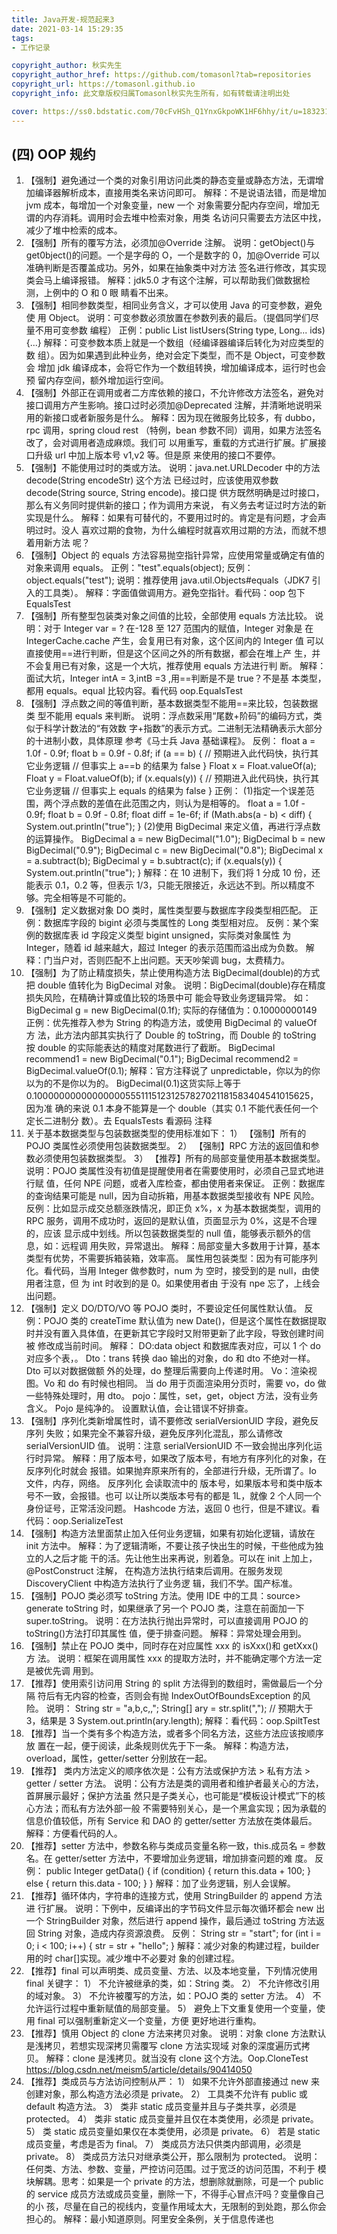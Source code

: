 ```yaml
---
title: Java开发-规范起来3
date: 2021-03-14 15:29:35
tags:
- 工作记录

copyright_author: 秋实先生
copyright_author_href: https://github.com/tomasonl?tab=repositories
copyright_url: https://tomasonl.github.io
copyright_info: 此文章版权归属Tomasonl秋实先生所有，如有转载请注明出处

cover: https://ss0.bdstatic.com/70cFvHSh_Q1YnxGkpoWK1HF6hhy/it/u=1832317564,3433131942&fm=26&gp=0.jpg
---
```

## (四) OOP 规约
1. 【强制】避免通过一个类的对象引用访问此类的静态变量或静态方法，无谓增
加编译器解析成本，直接用类名来访问即可。
解释：不是说语法错，而是增加 jvm 成本，每增加一个对象变量，new 一个
对象需要分配内存空间，增加无谓的内存消耗。调用时会去堆中检索对象，用类
名访问只需要去方法区中找，减少了堆中检索的成本。
2. 【强制】所有的覆写方法，必须加@Override 注解。
说明：getObject()与 get0bject()的问题。一个是字母的 O，一个是数字的
0，加@Override 可以准确判断是否覆盖成功。另外，如果在抽象类中对方法
签名进行修改，其实现类会马上编译报错。
解释：jdk5.0 才有这个注解，可以帮助我们做数据检测，上例中的 O 和 0 眼
睛看不出来。
3. 【强制】相同参数类型，相同业务含义，才可以使用 Java 的可变参数，避免使
用 Object。
说明：可变参数必须放置在参数列表的最后。（提倡同学们尽量不用可变参数
编程）
正例：public List<User> listUsers(String type, Long... ids) {...}
解释：可变参数本质上就是一个数组（经编译器编译后转化为对应类型的数
组）。因为如果遇到此种业务，绝对会定下类型，而不是 Object，可变参数会
增加 jdk 编译成本，会将它作为一个数组转换，增加编译成本，运行时也会预
留内存空间，额外增加运行空间。
4. 【强制】外部正在调用或者二方库依赖的接口，不允许修改方法签名，避免对
接口调用方产生影响。接口过时必须加@Deprecated 注解，并清晰地说明采
用的新接口或者新服务是什么。
解释：因为现在微服务比较多，有 dubbo，rpc 调用，spring cloud rest
（特例，bean 参数不同）调用，如果方法签名改了，会对调用者造成麻烦。我们可
以用重写，重载的方式进行扩展。扩展接口升级 url 中加上版本号 v1,v2 等。但是原
来使用的接口不要停。
5. 【强制】不能使用过时的类或方法。
说明：java.net.URLDecoder 中的方法 decode(String encodeStr) 这个方法
已经过时，应该使用双参数 decode(String source, String encode)。接口提
供方既然明确是过时接口，那么有义务同时提供新的接口；作为调用方来说，
有义务去考证过时方法的新实现是什么。
解释：如果有可替代的，不要用过时的。肯定是有问题，才会声明过时。没人
喜欢过期的食物，为什么编程时就喜欢用过期的方法，而就不想着用新方法
呢？
6. 【强制】Object 的 equals 方法容易抛空指针异常，应使用常量或确定有值的
对象来调用 equals。
正例："test".equals(object);
反例：object.equals("test");
说明：推荐使用 java.util.Objects#equals（JDK7 引入的工具类）。
解释：字面值做调用方。避免空指针。看代码：oop 包下 EqualsTest
7. 【强制】所有整型包装类对象之间值的比较，全部使用 equals 方法比较。
说明：对于 Integer var = ? 在-128 至 127 范围内的赋值，Integer 对象是
在 IntegerCache.cache 产生，会复用已有对象，这个区间内的 Integer 值
可以直接使用==进行判断，但是这个区间之外的所有数据，都会在堆上产
生，并不会复用已有对象，这是一个大坑，推荐使用 equals 方法进行判
断。
解释：面试大坑，Integer intA = 3,intB =3 ,用==判断是不是 true？不是基
本类型，都用 equals。equal 比较内容。看代码 oop.EqualsTest
8. 【强制】浮点数之间的等值判断，基本数据类型不能用==来比较，包装数据类
型不能用 equals 来判断。
说明：浮点数采用“尾数+阶码”的编码方式，类似于科学计数法的“有效数
字+指数”的表示方式。二进制无法精确表示大部分的十进制小数，具体原理
参考《马士兵 Java 基础课程》。
反例：
float a = 1.0f - 0.9f;
float b = 0.9f - 0.8f;
if (a == b) {
// 预期进入此代码快，执行其它业务逻辑
// 但事实上 a==b 的结果为 false
}
Float x = Float.valueOf(a);
Float y = Float.valueOf(b);
if (x.equals(y)) {
// 预期进入此代码快，执行其它业务逻辑
// 但事实上 equals 的结果为 false
}
正例：
(1)指定一个误差范围，两个浮点数的差值在此范围之内，则认为是相等的。
float a = 1.0f - 0.9f;
float b = 0.9f - 0.8f;
float diff = 1e-6f;
if (Math.abs(a - b) < diff) {
System.out.println("true");
}
(2)使用 BigDecimal 来定义值，再进行浮点数的运算操作。
BigDecimal a = new BigDecimal("1.0");
BigDecimal b = new BigDecimal("0.9");
BigDecimal c = new BigDecimal("0.8");
BigDecimal x = a.subtract(b);
BigDecimal y = b.subtract(c);
if (x.equals(y)) {
System.out.println("true");
}
解释：在 10 进制下，我们将 1 分成 10 份，还能表示 0.1，0.2 等，但表示
1/3，只能无限接近，永远达不到。所以精度不够。完全相等是不可能的。
9. 【强制】定义数据对象 DO 类时，属性类型要与数据库字段类型相匹配。
正例：数据库字段的 bigint 必须与类属性的 Long 类型相对应。
反例：某个案例的数据库表 id 字段定义类型 bigint unsigned，实际类对象属性
为 Integer，随着 id 越来越大，超过 Integer 的表示范围而溢出成为负数。
解释：门当户对，否则匹配不上出问题。天天吵架调 bug，太费精力。
10. 【强制】为了防止精度损失，禁止使用构造方法 BigDecimal(double)的方式把
double 值转化为 BigDecimal 对象。
说明：BigDecimal(double)存在精度损失风险，在精确计算或值比较的场景中可
能会导致业务逻辑异常。
如：BigDecimal g = new BigDecimal(0.1f); 实际的存储值为：0.10000000149
正例：优先推荐入参为 String 的构造方法，或使用 BigDecimal 的 valueOf 方
法，此方法内部其实执行了 Double 的 toString，而 Double 的 toString 按
double 的实际能表达的精度对尾数进行了截断。
BigDecimal recommend1 = new BigDecimal("0.1");
BigDecimal recommend2 = BigDecimal.valueOf(0.1);
解释：官方注释说了 unpredictable，你以为的你以为的不是你以为的。
BigDecimal(0.1)这货实际上等于
0.1000000000000000055511151231257827021181583404541015625，因为准
确的来说 0.1 本身不能算是一个 double（其实 0.1 不能代表任何一个定长二进制分
数）。去 EqualsTests 看源码 注释
11. 关于基本数据类型与包装数据类型的使用标准如下：
1） 【强制】所有的 POJO 类属性必须使用包装数据类型。
2） 【强制】RPC 方法的返回值和参数必须使用包装数据类型。
3） 【推荐】所有的局部变量使用基本数据类型。
说明：POJO 类属性没有初值是提醒使用者在需要使用时，必须自己显式地进行赋
值，任何 NPE 问题，或者入库检查，都由使用者来保证。
正例：数据库的查询结果可能是 null，因为自动拆箱，用基本数据类型接收有
NPE 风险。
反例：比如显示成交总额涨跌情况，即正负 x%，x 为基本数据类型，调用的 RPC
服务，调用不成功时，返回的是默认值，页面显示为 0%，这是不合理的，应该
显示成中划线。所以包装数据类型的 null 值，能够表示额外的信息，如：远程调
用失败，异常退出。
解释：局部变量大多数用于计算，基本类型有优势，不需要拆箱装箱，效率高。
属性用包装类型：因为有可能序列化。看代码，当用 Integer 做参数时，num 为
空时，接受到的是 null，由使用者注意，但 为 int 时收到的是 0。如果使用者由
于没有 npe 忘了，上线会出问题。
12. 【强制】定义 DO/DTO/VO 等 POJO 类时，不要设定任何属性默认值。
反例：POJO 类的 createTime 默认值为 new Date()，但是这个属性在数据提取
时并没有置入具体值，在更新其它字段时又附带更新了此字段，导致创建时间被
修改成当前时间。
解释：
DO:data object 和数据库表对应，可以 1 个 do 对应多个表，。
Dto：trans 转换 dao 输出的对象，do 和 dto 不绝对一样。Dto 可以对数据做额
外的处理，do 整理后需要向上传递时用。
Vo：渲染视图。Vo 和 do 有时候也相同。
当 do 用于页面渲染用分页时，需要 vo，do 做一些特殊处理时，用 dto。
pojo：属性，set，get，object 方法，没有业务含义。
Pojo 是纯净的。
设置默认值，会让错误不好排查。
13. 【强制】序列化类新增属性时，请不要修改 serialVersionUID 字段，避免反序列
失败；如果完全不兼容升级，避免反序列化混乱，那么请修改 serialVersionUID
值。
说明：注意 serialVersionUID 不一致会抛出序列化运行时异常。
解释：用了版本号，如果改了版本号，有地方有序列化的对象，在反序列化时就会
报错。如果抛弃原来所有的，全部进行升级，无所谓了。Io 文件，内存，网络。
反序列化 会读取流中的 版本号，如果版本号和类中版本号不一致，会报错。也可
以让所以类版本号有的都是 1L，就像 2 个人同一个身份证号，正常活没问题。
Hashcode 方法，返回 0 也行，但是不建议。看代码：oop.SerializeTest
14. 【强制】构造方法里面禁止加入任何业务逻辑，如果有初始化逻辑，请放在 init
方法中。
解释：为了逻辑清晰，不要让孩子快出生的时候，干些他成为独立的人之后才能
干的活。先让他生出来再说，别着急。可以在 init 上加上，@PostConstruct 注解，
在构造方法执行结束后调用。在服务发现 DiscoveryClient 中构造方法执行了业务逻
辑，我们不学。国产标准。
15. 【强制】POJO 类必须写 toString 方法。使用 IDE 中的工具：source>
generate toString 时，如果继承了另一个 POJO 类，注意在前面加一下
super.toString。
说明：在方法执行抛出异常时，可以直接调用 POJO 的 toString()方法打印其属性
值，便于排查问题。
解释：异常处理会用到。
16. 【强制】禁止在 POJO 类中，同时存在对应属性 xxx 的 isXxx()和 getXxx()方
法。
说明：框架在调用属性 xxx 的提取方法时，并不能确定哪个方法一定是被优先调
用到。
17. 【推荐】使用索引访问用 String 的 split 方法得到的数组时，需做最后一个分隔
符后有无内容的检查，否则会有抛 IndexOutOfBoundsException 的风险。
说明：
String str = "a,b,c,,";
String[] ary = str.split(",");
// 预期大于 3，结果是 3
System.out.println(ary.length);
解释：看代码：oop.SpiltTest
18. 【推荐】当一个类有多个构造方法，或者多个同名方法，这些方法应该按顺序放
置在一起，便于阅读，此条规则优先于下一条。
解释：构造方法，overload，属性，getter/setter 分别放在一起。
19. 【推荐】 类内方法定义的顺序依次是：公有方法或保护方法 > 私有方法 >
getter / setter 方法。
说明：公有方法是类的调用者和维护者最关心的方法，首屏展示最好；保护方法虽
然只是子类关心，也可能是“模板设计模式”下的核心方法；而私有方法外部一般
不需要特别关心，是一个黑盒实现；因为承载的信息价值较低，所有 Service 和
DAO 的 getter/setter 方法放在类体最后。
解释：方便看代码的人。
20. 【推荐】setter 方法中，参数名称与类成员变量名称一致，this.成员名 = 参数名。在 getter/setter 方法中，不要增加业务逻辑，增加排查问题的难
度。
反例：
public Integer getData() {
if (condition) {
return this.data + 100;
} else {
return this.data - 100;
}
}
解释：加了业务逻辑，别人会误解。
21. 【推荐】循环体内，字符串的连接方式，使用 StringBuilder 的 append 方法进
行扩展。
说明：下例中，反编译出的字节码文件显示每次循环都会 new 出一个
StringBuilder 对象，然后进行 append 操作，最后通过 toString 方法返回
String 对象，造成内存资源浪费。
反例：
String str = "start";
for (int i = 0; i < 100; i++) {
str = str + "hello";
}
解释：减少对象的构建过程，builder 用的时 char[]实现。减少堆中不必要对
象的创建过程。
22. 【推荐】final 可以声明类、成员变量、方法、以及本地变量，下列情况使用 final
关键字：
1） 不允许被继承的类，如：String 类。
2） 不允许修改引用的域对象。
3） 不允许被覆写的方法，如：POJO 类的 setter 方法。
4） 不允许运行过程中重新赋值的局部变量。
5） 避免上下文重复使用一个变量，使用 final 可以强制重新定义一个变量，方便
更好地进行重构。
23. 【推荐】慎用 Object 的 clone 方法来拷贝对象。
说明：对象 clone 方法默认是浅拷贝，若想实现深拷贝需覆写 clone 方法实现域
对象的深度遍历式拷贝。
解释：clone 是浅拷贝。就当没有 clone 这个方法。Oop.CloneTest
https://blog.csdn.net/meism5/article/details/90414050
24. 【推荐】类成员与方法访问控制从严：
1） 如果不允许外部直接通过 new 来创建对象，那么构造方法必须是 private。
2） 工具类不允许有 public 或 default 构造方法。
3） 类非 static 成员变量并且与子类共享，必须是 protected。
4） 类非 static 成员变量并且仅在本类使用，必须是 private。
5） 类 static 成员变量如果仅在本类使用，必须是 private。
6） 若是 static 成员变量，考虑是否为 final。
7） 类成员方法只供类内部调用，必须是 private。
8） 类成员方法只对继承类公开，那么限制为 protected。
说明：任何类、方法、参数、变量，严控访问范围。过于宽泛的访问范围，不利于
模块解耦。思考：如果是一个 private 的方法，想删除就删除，可是一个 public
的 service 成员方法或成员变量，删除一下，不得手心冒点汗吗？变量像自己的小
孩，尽量在自己的视线内，变量作用域太大，无限制的到处跑，那么你会担心的。
解释：最小知道原则。阿里安全条例，关于信息传递也